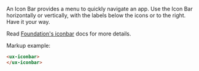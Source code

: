 An Icon Bar provides a menu to quickly navigate an app.
Use the Icon Bar horizontally or vertically,
with the labels below the icons or to the right. Have it your way.

Read [Foundation's iconbar](http://foundation.zurb.com/docs/components/iconbar.html) docs for more details.

Markup example:

```html
<ux-iconbar>
</ux-iconbar>
```
